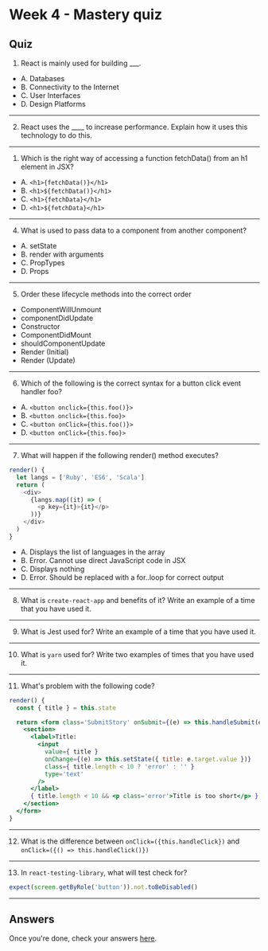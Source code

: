 # Week 4 - Mastery quiz

## Quiz

1. React is mainly used for building \_\_\_.

- A. Databases
- B. Connectivity to the Internet
- C. User Interfaces
- D. Design Platforms

<hr>

2. React uses the \_\_\_\_ to increase performance. Explain how it uses this technology to do this.

<hr>

1. Which is the right way of accessing a function fetchData() from an h1 element in JSX?

- A. `<h1>{fetchData()}</h1>`
- B. `<h1>${fetchData()}</h1>`
- C. `<h1>{fetchData}</h1>`
- D. `<h1>${fetchData}</h1>`

<hr>

4. What is used to pass data to a component from another component?

- A. setState
- B. render with arguments
- C. PropTypes
- D. Props

<hr>

5. Order these lifecycle methods into the correct order

- ComponentWillUnmount
- componentDidUpdate
- Constructor
- ComponentDidMount
- shouldComponentUpdate
- Render (Initial)
- Render (Update)

<hr>

6. Which of the following is the correct syntax for a button click event handler foo?

- A. `<button onclick={this.foo()}>`
- B. `<button onclick={this.foo}>`
- C. `<button onClick={this.foo()}>`
- D. `<button onClick={this.foo}>`

<hr>

7. What will happen if the following render() method executes?

```js
render() {
  let langs = ['Ruby', 'ES6', 'Scala']
  return (
    <div>
      {langs.map((it) => (
        <p key={it}>{it}</p>
      ))}
    </div>
  )
}
```

- A. Displays the list of languages in the array
- B. Error. Cannot use direct JavaScript code in JSX
- C. Displays nothing
- D. Error. Should be replaced with a for..loop for correct output

<hr>

8. What is `create-react-app` and benefits of it? Write an example of a time that you have used it.

<hr>

9. What is Jest used for? Write an example of a time that you have used it.

<hr>

10. What is `yarn` used for? Write two examples of times that you have used it.

<hr>

11. What's problem with the following code?

```jsx
render() {
  const { title } = this.state

  return <form class='SubmitStory' onSubmit={(e) => this.handleSubmit(e)}>
    <section>
      <label>Title:
        <input
          value={ title }
          onChange={(e) => this.setState({ title: e.target.value })}
          class={ title.length < 10 ? 'error' : '' }
          type='text'
        />
      </label>
      { title.length < 10 && <p class='error'>Title is too short</p> }
    </section>
  </form>
}
```

<hr>

12. What is the difference between `onClick=({this.handleClick})` and `onClick=({() => this.handleClick()})`

<hr>

13. In `react-testing-library`, what will test check for?

```js
expect(screen.getByRole('button')).not.toBeDisabled()
```

<hr>

## Answers

Once you're done, check your answers [here](quiz_answers.md).
